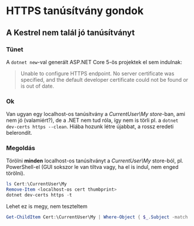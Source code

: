 # HTTPS tanúsítvány gondok

## A Kestrel nem talál jó tanúsítványt

### Tünet

A `dotnet new`-val generált ASP.NET Core 5-ös projektek el sem indulnak:
> Unable to configure HTTPS endpoint. No server certificate was specified, and the default developer certificate could not be found or is out of date.

### Ok

Van ugyan egy localhost-os tanúsítvány a _CurrentUser\My store_-ban, ami nem jó (valamiért?), de a .NET nem tud róla, így nem is törli pl. a `dotnet dev-certs https --clean`. Hiába hozunk létre újabbat, a rossz eredeti belerondít.

### Megoldás

Törölni **minden** localhost-os tanúsítványt a _CurrentUser\My_ store-ból, pl. PowerShell-el (GUI sokszor le van tiltva vagy, ha el is indul, nem enged törölni).

```powershell
ls Cert:\CurrentUser\My
Remove-Item <localhost-os cert thumbprint>
dotnet dev-certs https -t
```

Lehet ez is megy, nem teszteltem

```powershell
Get-ChildItem Cert:\CurrentUser\My | Where-Object { $_.Subject -match 'localhost' } | Remove-Item
```
